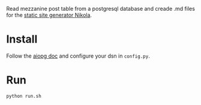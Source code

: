 Read mezzanine post table from a postgresql database and creade .md files for the [static site generator Nikola](https://getnikola.com/).

# Install

Follow the [aiopg doc](http://aiopg.readthedocs.org/en/stable/) and configure your dsn in `config.py`.

# Run

    python run.sh

